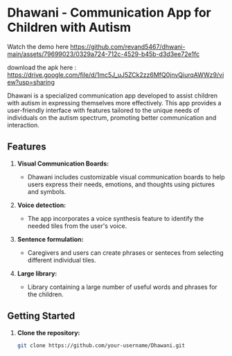 # Dhawani - Communication App for Children with Autism

 Watch the demo here 
https://github.com/revand5467/dhwani-main/assets/79699023/0329a724-712c-4529-b45b-d3d3ee72e1fc

download the apk here :
https://drive.google.com/file/d/1mc5J_uJ5ZCk2zz6MfQ0jnvQiurqAWWz9/view?usp=sharing

Dhawani is a specialized communication app developed to assist children with autism in expressing themselves more effectively. This app provides a user-friendly interface with features tailored to the unique needs of individuals on the autism spectrum, promoting better communication and interaction.

## Features

1. **Visual Communication Boards:**
   - Dhawani includes customizable visual communication boards to help users express their needs, emotions, and thoughts using pictures and symbols.

2. **Voice detection:**
   - The app incorporates a voice synthesis feature to identify the needed tiles from the user's voice.

3. **Sentence formulation:**
   - Caregivers and users can create phrases or senteces from selecting different individual tiles.

4. **Large library:**
   - Library containing a large number of useful words and phrases for the children.



## Getting Started

1. **Clone the repository:**

   ```bash
   git clone https://github.com/your-username/Dhawani.git



